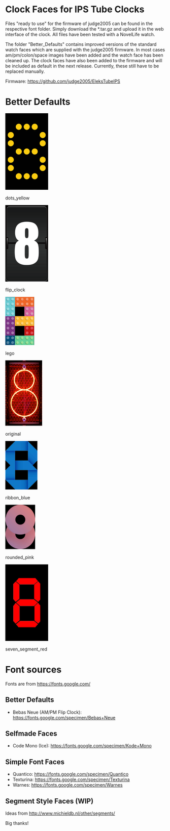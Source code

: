 # Clock Faces for IPS Tube Clocks

Files "ready to use" for the firmware of judge2005 can be found in the respective font folder. Simply download the *.tar.gz and upload it in the web interface of the clock. All files have been tested with a NovelLife watch.

The folder "Better_Defaults" contains improved versions of the standard watch faces which are supplied with the judge2005 firmware. In most cases am/pm/colon/space images have been added and the watch face has been cleaned up. The clock faces have also been added to the firmware and will be included as default in the next release. Currently, these still have to be replaced manually.

Firmware: https://github.com/judge2005/EleksTubeIPS

# Better Defaults
![dots_yellow](Better_Defaults/dots_yellow/8.bmp)

dots_yellow

![Captive Portal](Better_Defaults/flip_clock/8.bmp)

flip_clock

![Captive Portal](Better_Defaults/lego/8.bmp)

lego

![Captive Portal](Better_Defaults/original/8.bmp)

original

![Captive Portal](Better_Defaults/ribbon_blue/8.bmp)

ribbon_blue

![Captive Portal](Better_Defaults/rounded_pink/8.bmp)

rounded_pink

![Captive Portal](Better_Defaults/seven_segment_red/8.bmp)

seven_segment_red






# Font sources
Fonts are from https://fonts.google.com/

## Better Defaults
* Bebas Neue (AM/PM Flip Clock): https://fonts.google.com/specimen/Bebas+Neue

## Selfmade Faces
* Code Mono (Ice): https://fonts.google.com/specimen/Kode+Mono

## Simple Font Faces
* Quantico: https://fonts.google.com/specimen/Quantico
* Texturina: https://fonts.google.com/specimen/Texturina
* Warnes: https://fonts.google.com/specimen/Warnes

## Segment Style Faces (WIP)
Ideas from http://www.michieldb.nl/other/segments/

Big thanks!